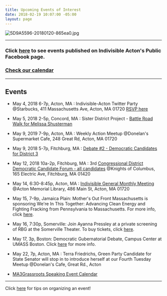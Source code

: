 ```yaml
---
title: Upcoming Events of Interest
date: 2018-02-19 10:07:00 -05:00
layout: page
---
```


![5D9A5596-20180120-865ea0.jpg](/uploads/5D9A5596-20180120-865ea0.jpg)

---

### Click [here](https://www.facebook.com/pg/IndivisibleActon/events/?ref=page_internal) to see events published on Indivisible Acton's Public Facebook page.

### [Check our calendar](http://www.indivisibleacton.org/calendar.html)

---

## Events

* May 4, 2018 6-7p, Acton, MA : Indivisible-Acton Twitter Party @Starbucks, 411 Massachusetts Ave, Acton, MA 01720 [RSVP here](https://actionnetwork.org/events/indivisible-actons-twitter-party?source=direct_link&)


* May 5, 2018 2-5p, Concord, MA : Sister District Project - [Battle Road Walk for Melissa Shusterman](http://sisterdistrictma.com/event/battle-road-walk-for-melissa-shusterman-2018-05-05/)


* May 9, 2019 7-9p, Acton, MA : Weekly Action Meetup @Donelan's Supermarket Cafe, 248 Great Rd, Acton, MA 01720


* May 9, 2018 5-7p, Fitchburg, MA : [Debate #2 - Democratic Candidates for District 3](http://www.lowellsun.com/todaysheadlines/ci_31773152/3rd-district-dem-hopefuls-join-sun-debates#ixzz5BfgCXSc2)


* May 12, 2018 10a-2p, Fitchburg, MA : 3rd [Congressional District Democratic Candidate Forum - all candidates](https://www.facebook.com/events/1905246742833106/) @Knights of Columbus, 165 Electric Ave, Fitchburg, MA 01420


* May 14, 6:30-8:45p, Acton, MA : [Indivisible General Monthly Meeting](https://www.facebook.com/events/2083646571921060/) @Acton Memorial Library,  486 Main St, Acton, MA 01720


* May 15, 7-9p, Jamaica Plain: Mother's Out Front Massachusetts is sponsoring We're In This Together: Advancing Clean Energy and Fighting Fracking from Pennsylvania to Massachusetts. For more info, click [here](https://ma.mothersoutfront.org/we_are_in_this_together_jp).


* May 16, 7:30p, Somerville: Join Ayanna Pressley at a private screening of RBG at the Somerville Theater. To buy tickets, click [here](https://secure.actblue.com/donate/rbgmovie18?link_id=32&can_id=9a7cc198611ac2a74f284fdda8e14f7e&source=email-2018-05-15-indivisible-acton-weekly-newsletter&email_referrer=email_351699&email_subject=2018-05-15-indivisible-acton-weekly-newsletter).


* May 17, 3p, Boston: Democratic Gubernatorial Debate, Campus Center at UMASS Boston. Click [here](https://www.facebook.com/events/290031621533653/) for more info.



* May 22, 7p, Acton, MA : Terra Friedrichs, Green Party Candidate for State Senator will stop in to introduce herself at our Fourth Tuesday Meetup  @Donelan's Cafe, Great Rd., Acton


* [MA3Grassroots Speaking Event Calendar](https://www.ma3grassroots.com/event-calendar)

---

Click [here](http://www.indivisibleacton.org/events/organize-an-event.html) for tips on organizing an event!